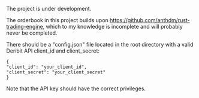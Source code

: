 The project is under development.

The orderbook in this project builds upon https://github.com/anthdm/rust-trading-engine, which to my knowledge is incomplete and will probably never be completed.

There should be a "config.json" file located in the root directory with a valid Deribit API client_id and client_secret:
```
{
"client_id": "your_client_id",
"client_secret": "your_client_secret"
}
```
Note that the API key should have the correct privileges.